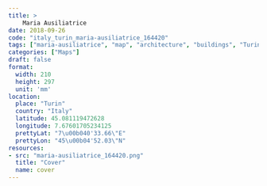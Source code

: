```yaml
---
title: > 
    Maria Ausiliatrice
date: 2018-09-26
code: "italy_turin_maria-ausiliatrice_164420"
tags: ["maria-ausiliatrice", "map", "architecture", "buildings", "Turin", "Italy"]
categories: ["Maps"]
draft: false
format:
  width: 210
  height: 297
  unit: 'mm'
location:
  place: "Turin"
  country: "Italy"
  latitude: 45.081119472628
  longitude: 7.67601705234125
  prettyLat: "7\u00b040'33.66\"E"
  prettyLon: "45\u00b04'52.03\"N"
resources:
- src: "maria-ausiliatrice_164420.png"
  title: "Cover"
  name: cover
---
```

